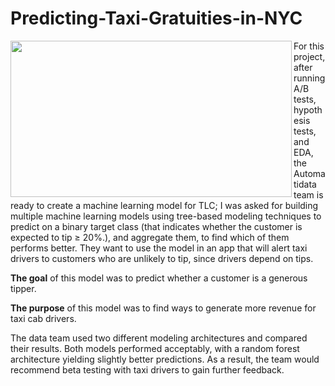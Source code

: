 # Predicting-Taxi-Gratuities-in-NYC
<img src='https://miro.medium.com/v2/resize:fit:1400/0*LRyHZb_JBpuuNVzd' width="450" height="250" align=left>
<p align=left>For this project, after running A/B tests, hypothesis tests, and EDA, the Automatidata team is ready to create a machine learning model for TLC; I was asked for building multiple machine learning models using tree-based modeling techniques to predict on a binary target class (that indicates whether the customer is expected to tip ≥ 20%.), and aggregate them, to find which of them performs better. They want to use the model in an app that will alert taxi drivers to customers who are unlikely to tip, since drivers depend on tips.</p>

<p align=left><b>The goal</b> of this model was to predict whether a customer is a generous tipper.</p>
<p align=left><b>The purpose</b> of this model was to find ways to generate more revenue for taxi cab drivers.</p>
<p align=left>The data team used two different modeling architectures and compared their results. Both models performed acceptably, with a random forest architecture yielding slightly better predictions. As a result, the team would recommend beta testing with taxi drivers to gain further feedback.</p>
